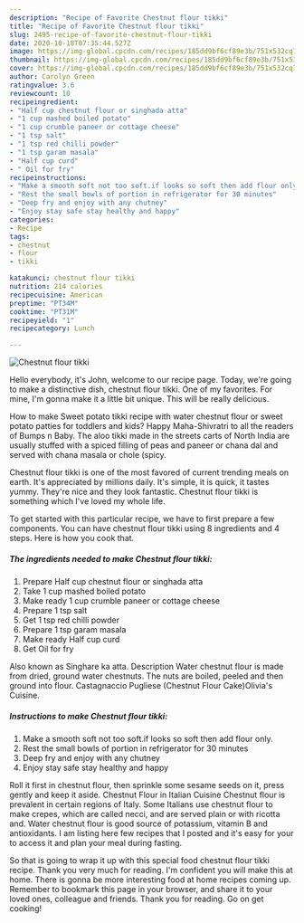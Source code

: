 ```yaml
---
description: "Recipe of Favorite Chestnut flour tikki"
title: "Recipe of Favorite Chestnut flour tikki"
slug: 2495-recipe-of-favorite-chestnut-flour-tikki
date: 2020-10-18T07:35:44.527Z
image: https://img-global.cpcdn.com/recipes/185dd9bf6cf89e3b/751x532cq70/chestnut-flour-tikki-recipe-main-photo.jpg
thumbnail: https://img-global.cpcdn.com/recipes/185dd9bf6cf89e3b/751x532cq70/chestnut-flour-tikki-recipe-main-photo.jpg
cover: https://img-global.cpcdn.com/recipes/185dd9bf6cf89e3b/751x532cq70/chestnut-flour-tikki-recipe-main-photo.jpg
author: Carolyn Green
ratingvalue: 3.6
reviewcount: 10
recipeingredient:
- "Half cup chestnut flour or singhada atta"
- "1 cup mashed boiled potato"
- "1 cup crumble paneer or cottage cheese"
- "1 tsp salt"
- "1 tsp red chilli powder"
- "1 tsp garam masala"
- "Half cup curd"
- " Oil for fry"
recipeinstructions:
- "Make a smooth soft not too soft.if looks so soft then add flour only."
- "Rest the small bowls of portion in refrigerator for 30 minutes"
- "Deep fry and enjoy with any chutney"
- "Enjoy stay safe stay healthy and happy"
categories:
- Recipe
tags:
- chestnut
- flour
- tikki

katakunci: chestnut flour tikki 
nutrition: 214 calories
recipecuisine: American
preptime: "PT34M"
cooktime: "PT31M"
recipeyield: "1"
recipecategory: Lunch

---
```



![Chestnut flour tikki](https://img-global.cpcdn.com/recipes/185dd9bf6cf89e3b/751x532cq70/chestnut-flour-tikki-recipe-main-photo.jpg)

Hello everybody, it's John, welcome to our recipe page. Today, we're going to make a distinctive dish, chestnut flour tikki. One of my favorites. For mine, I'm gonna make it a little bit unique. This will be really delicious.

How to make Sweet potato tikki recipe with water chestnut flour or sweet potato patties for toddlers and kids? Happy Maha-Shivratri to all the readers of Bumps n Baby. The aloo tikki made in the streets carts of North India are usually stuffed with a spiced filling of peas and paneer or chana dal and served with chana masala or chole (spicy.

Chestnut flour tikki is one of the most favored of current trending meals on earth. It's appreciated by millions daily. It's simple, it is quick, it tastes yummy. They're nice and they look fantastic. Chestnut flour tikki is something which I've loved my whole life.


To get started with this particular recipe, we have to first prepare a few components. You can have chestnut flour tikki using 8 ingredients and 4 steps. Here is how you cook that.

<!--inarticleads1-->

##### The ingredients needed to make Chestnut flour tikki:

1. Prepare Half cup chestnut flour or singhada atta
1. Take 1 cup mashed boiled potato
1. Make ready 1 cup crumble paneer or cottage cheese
1. Prepare 1 tsp salt
1. Get 1 tsp red chilli powder
1. Prepare 1 tsp garam masala
1. Make ready Half cup curd
1. Get  Oil for fry


Also known as Singhare ka atta. Description Water chestnut flour is made from dried, ground water chestnuts. The nuts are boiled, peeled and then ground into flour. Castagnaccio Pugliese (Chestnut Flour Cake)Olivia&#39;s Cuisine. 

<!--inarticleads2-->

##### Instructions to make Chestnut flour tikki:

1. Make a smooth soft not too soft.if looks so soft then add flour only.
1. Rest the small bowls of portion in refrigerator for 30 minutes
1. Deep fry and enjoy with any chutney
1. Enjoy stay safe stay healthy and happy


Roll it first in chestnut flour, then sprinkle some sesame seeds on it, press gently and keep it aside. Chestnut Flour in Italian Cuisine Chestnut flour is prevalent in certain regions of Italy. Some Italians use chestnut flour to make crepes, which are called necci, and are served plain or with ricotta and. Water chestnut flour is good source of potassium, vitamin B and antioxidants. I am listing here few recipes that I posted and it&#39;s easy for your to access it and plan your meal during fasting. 

So that is going to wrap it up with this special food chestnut flour tikki recipe. Thank you very much for reading. I'm confident you will make this at home. There is gonna be more interesting food at home recipes coming up. Remember to bookmark this page in your browser, and share it to your loved ones, colleague and friends. Thank you for reading. Go on get cooking!
